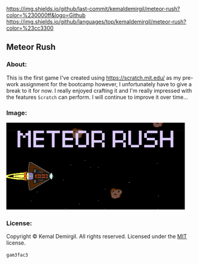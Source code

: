 https://img.shields.io/github/last-commit/kemaldemirgil/meteor-rush?color=%230000ff&logo=Github
https://img.shields.io/github/languages/top/kemaldemirgil/meteor-rush?color=%23cc3300
## Meteor Rush

### About:
This is the first game I've created using https://scratch.mit.edu/ as my pre-work assignment for the bootcamp however, I unfortunately have to give a break to it for now.
I really enjoyed crafting it and I'm really impressed with the features `Scratch` can perform. I will continue to improve it over time...

### Image:
![](/images/mr.PNG)

### License:

Copyright © Kemal Demirgil. All rights reserved.
Licensed under the [MIT](https://github.com/kemaldemirgil/meteor-rush/blob/main/LICENSE) license.





















`gam3fac3`
